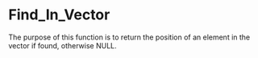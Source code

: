 # Find_In_Vector
The purpose of this function is to return the position of an element in the vector if found, otherwise NULL.
